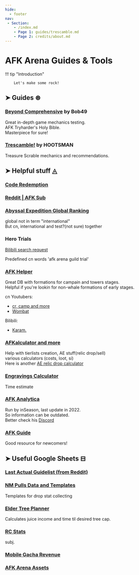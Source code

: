 ```yaml
---
hide:
  - footer
nav:
 - Section:
    - /index.md 
    - Page 1: guides/trescamble.md
    - Page 2: credits/about.md
---
```

# AFK Arena Guides & Tools

!!! tip "Introduction"

        Let's make some rock!

## ➤ Guides ⊛

### [Beyond Comprehensive](https://docs.google.com/document/d/1anFewmc_96HU6_mfVsfYniNmRPInNZY7RNMKxW3Kjnw/edit#) by Bob49

Great in-depth game mechanics testing.  
AFK Tryharder's Holy Bible.  
Masterpiece for sure!

### [Trescamble!](/Afk.A/guides/trescamble) by HOOTSMAN

Treasure Scrable mechanics and recommendations.

## ➤ Helpful stuff ◬

### [Code Redemption](https://cdkey.lilith.com/afk-global)

### [Reddit | AFK Sub](https://www.reddit.com/r/afkarena)

### [Abyssal Expedition Global Ranking](https://rank-afk-cn.lilith.com/index.html)

global not in term "international"  
But cn, international and test?(not sure) together

### Hero Trials

[Bilibili search request](https://search.bilibili.com/all?keyword=%E5%89%91%E4%B8%8E%E8%BF%9C%E5%BE%81%20%E5%85%AC%E4%BC%9A%E8%AF%95%E7%82%BC&from_source=webtop_search&spm_id_from=333.788&search_source=5)

Predefined cn words 'afk arena guild trial'

### [AFK Helper](https://afkhelper.nax.is/)

Great DB with formations for campain and towers stages.  
Helpful if you're lookin for non-whale formations of early stages.

cn Youtubers:

- [cr, camp and more](https://www.youtube.com/channel/UCqXC4sY0uLHke70krnOuBmA)
- [Wombat](https://www.youtube.com/@Wombat907)

Bilibili:

- [Karam.](https://space.bilibili.com/5482059?from=search&seid=5629209936129208270)

### [AFKalculator and more](https://afkalc.com/)

Help with tierlists creation, AE stuff(relic drop/sell)  
various calculators (costs, loot, si)  
Here is another [AE relic drop calculator](https://afk-abyssal.netlify.app/)

### [Engravings Calculator](https://akagipanda.github.io/)

Time estimate

### [AFK Analytica](https://www.afkanalytica.com/home)

Run by inSeason, last update in 2022.  
So information can be outdated.  
Better check his [Discord](/afk.GG/dis)

### [AFK Guide](https://afk.guide/)

Good resource for newcomers!

## ➤ Useful Google Sheets ⊟

### [Last Actual Guidelist (from Reddit)](https://docs.google.com/spreadsheets/d/e/2PACX-1vT6SZiRrnf2JlvJE4pyHA4DyZVrm9dl0OFm2nNXsQIwwGmfbE6ILbmiY9Fdnb373vLdUYsmTRme4n3K/pubhtml?gid=0&single=true)

### [NM Pulls Data and Templates](https://docs.google.com/spreadsheets/d/1B54LWQrPGhx1Jc7qG1g7ofE_Zs0Y2-Gb83Ka9wsunR8/edit#gid=1494048482)

Templates for drop stat collecting

### [Elder Tree Planner](https://docs.google.com/spreadsheets/d/1AUbMoJifxG0zCs1SkKTPmLy76qIWyCwHH3gqEu4k7QU/edit#gid=2139514170)

Calculates juice income and time til desired tree cap.

### [RC Stats](https://docs.google.com/spreadsheets/d/1eXx7XoDyn9RoH8NXGAMPuD8U2ii55feieT6r-bIi1MM/edit#gid=1757883554)

subj.

### [Mobile Gacha Revenue](https://docs.google.com/spreadsheets/d/13plqhSBip9VNHW98IC1fGwPPY7-_qAi-nOQofdBvENA/edit#gid=1333208165)

### [AFK Arena Assets](https://drive.google.com/drive/u/0/folders/1j7Hi-HoKdNjYJIJyq-UEGtIQSgv_tdCo)

